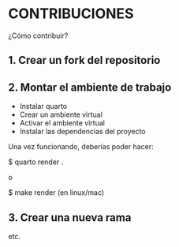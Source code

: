 # CONTRIBUCIONES

¿Cómo contribuir?

## 1. Crear un fork del repositorio

## 2. Montar el ambiente de trabajo

- Instalar quarto
- Crear un ambiente virtual
- Activar el ambiente virtual
- Instalar las dependencias del proyecto

Una vez funcionando, deberías poder hacer:

$ quarto render .

o 

$ make render 
(en linux/mac)

## 3. Crear una nueva rama

etc.